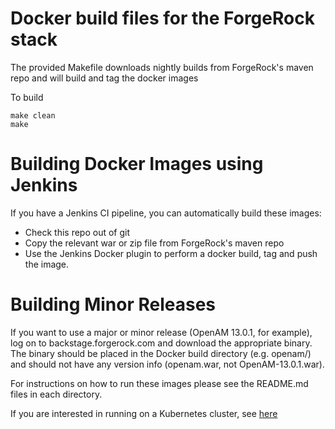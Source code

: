 # Docker build files for the ForgeRock stack


The provided Makefile downloads nightly builds from ForgeRock's maven repo
and will build and tag the docker images

To build

```
make clean
make
```


# Building Docker Images using Jenkins

If you have a Jenkins CI pipeline, you can automatically build these images:
 * Check this repo out of git
 * Copy the relevant war or zip file from ForgeRock's maven repo
 * Use the Jenkins Docker plugin to perform a docker build, tag and push the image.


# Building Minor Releases

If you want to use a major or minor release (OpenAM 13.0.1, for example), log on to
backstage.forgerock.com and download the appropriate binary. The binary should be
placed in the Docker build directory (e.g. openam/) and should not have any
version info (openam.war, not OpenAM-13.0.1.war).


For instructions on how to run these images please see the README.md files in
each directory.

If you are interested in running on a Kubernetes cluster,
see  [here](https://github.com/ForgeRock/fretes)
